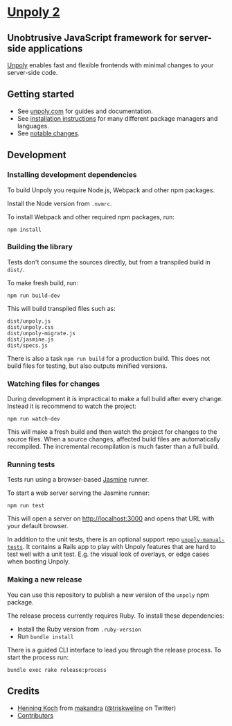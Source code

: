 [Unpoly 2](https://unpoly.com)
==============================

Unobtrusive JavaScript framework for server-side applications
-------------------------------------------------------------

[Unpoly](https://unpoly.com) enables fast and flexible frontends with minimal changes to your server-side code.


Getting started
---------------

- See [unpoly.com](https://unpoly.com) for guides and documentation.
- See [installation instructions](https://unpoly.com/install) for many different package managers and languages.
- See [notable changes](https://unpoly.com/changes).


Development
-----------

### Installing development dependencies

To build Unpoly you require Node.js, Webpack and other npm packages.

Install the Node version from `.nvmrc`.

To install Webpack and other required npm packages, run:

```
npm install
```

### Building the library

Tests don't consume the sources directly, but from a transpiled build in `dist/`.

To make fresh build, run:

```
npm run build-dev
```

This will build transpiled files such as:

```
dist/unpoly.js
dist/unpoly.css
dist/unpoly-migrate.js
dist/jasmine.js
dist/specs.js
```

There is also a task `npm run build` for a production build. This does not build files for testing, but also outputs minified versions.

### Watching files for changes

During development it is impractical to make a full build after every change. Instead it is recommend to watch the project:

```
npm run watch-dev
```

This will make a fresh build and then watch the project for changes to the source files. When a source changes, affected build files are automatically recompiled. The incremental recompilation is much faster than a full build.

### Running tests

Tests run using a browser-based [Jasmine](https://jasmine.github.io/) runner.

To start a web server serving the Jasmine runner:

```
npm run test
```

This will open a server on <http://localhost:3000> and opens that URL with your default browser.

In addition to the unit tests, there is an optional support repo [`unpoly-manual-tests`](https://github.com/unpoly/unpoly-manual-tests). It contains a Rails app to play with Unpoly features that are hard to test well with a unit test. E.g. the visual look of overlays, or edge cases when booting Unpoly.

### Making a new release

You can use this repository to publish a new version of the `unpoly` npm package.

The release process currently requires Ruby. To install these dependencies:

- Install the Ruby version from `.ruby-version`
- Run `bundle install`

There is a guided CLI interface to lead you through the release process. To start the process run:

```
bundle exec rake release:process
```



Credits
-------

- [Henning Koch](mailto:henning.koch@makandra.de) from [makandra](https://makandra.com) ([@triskweline](https://twitter.com/triskweline) on Twitter)
- [Contributors](https://github.com/unpoly/unpoly/graphs/contributors)
